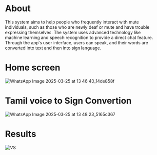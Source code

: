 # About
This system aims to help people who frequently interact with mute individuals, such as those who are newly deaf or mute and have trouble expressing themselves. The system uses advanced technology like machine learning and speech 
recognition to provide a direct chat feature. Through the app's user interface, users can speak, and their words are converted into text and then into sign language.

# Home screen
![WhatsApp Image 2025-03-25 at 13 46 40_14de858f](https://github.com/user-attachments/assets/bbca1057-c1a0-4a99-aaad-bccea5afc80b)

# Tamil voice to Sign Convertion
![WhatsApp Image 2025-03-25 at 13 48 23_5165c367](https://github.com/user-attachments/assets/1df4555b-dca7-4319-a417-d872c350201a)

# Results
![VS](https://github.com/user-attachments/assets/d46c2347-fd45-4319-9582-620723a0dae3)


 

